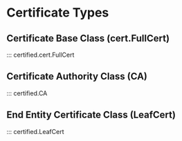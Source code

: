 # Certificate Types

## Certificate Base Class (cert.FullCert)

::: certified.cert.FullCert

## Certificate Authority Class (CA)

::: certified.CA

## End Entity Certificate Class (LeafCert)

::: certified.LeafCert
